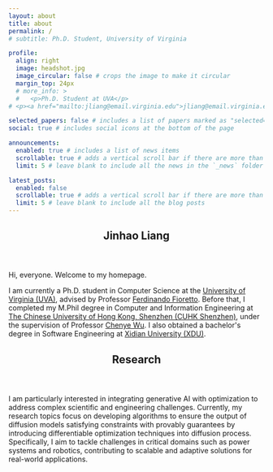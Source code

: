 ```yaml
---
layout: about
title: about
permalink: /
# subtitle: Ph.D. Student, University of Virginia

profile:
  align: right
  image: headshot.jpg
  image_circular: false # crops the image to make it circular
  margin_top: 24px
  # more_info: >
  #   <p>Ph.D. Student at UVA</p>
# <p><a href="mailto:jliang@email.virginia.edu">jliang@email.virginia.edu</a></p>

selected_papers: false # includes a list of papers marked as "selected={true}"
social: true # includes social icons at the bottom of the page

announcements:
  enabled: true # includes a list of news items
  scrollable: true # adds a vertical scroll bar if there are more than 3 news items
  limit: 5 # leave blank to include all the news in the `_news` folder

latest_posts:
  enabled: false
  scrollable: true # adds a vertical scroll bar if there are more than 3 new posts items
  limit: 5 # leave blank to include all the blog posts
---
```


<header><h2><span class="font-weight-bold">Jinhao</span> Liang</h2></header>

Hi, everyone. Welcome to my homepage.

I am currently a Ph.D. student in Computer Science at the <a href="https://www.virginia.edu/">University of Virginia (UVA)</a>, advised by Professor <a href="https://nandofioretto.github.io/">Ferdinando Fioretto</a>. Before that, I completed my M.Phil degree in Computer and Information Engineering at <a href="https://www.cuhk.edu.cn/en">The Chinese University of Hong Kong, Shenzhen (CUHK Shenzhen)</a>, under the supervision of Professor <a href="https://www.wuchenye.cn">Chenye Wu</a>. I also obtained a bachelor's degree in Software Engineering at <a href="https://en.xidian.edu.cn/">Xidian University (XDU)</a>.



<header><h2>Research</h2></header>

I am particularly interested in integrating generative AI with optimization to address complex scientific and engineering challenges. Currently, my research topics focus on developing algorithms to ensure the output of diffusion models satisfying constraints with provably guarantees by introducing differentiable optimization techniques into diffusion process. Specifically, I aim to tackle challenges in critical domains such as power systems and robotics, contributing to scalable and adaptive solutions for real-world applications.
